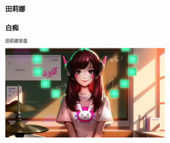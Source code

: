 ## 田莉娜
## 白痴
<table>
  <p>田莉娜笨蛋</p>
  <img src="v2-7f75d7bc0afe5de2e05dcfe34af40e19_r.jpg">
</table>
